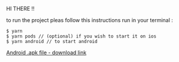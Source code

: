 HI THERE !!

to run the project pleas follow this instructions
run in your terminal :

    $ yarn 
    $ yarn pods // (optional) if you wish to start it on ios 
    $ yarn android // to start android


<a href="https://github.com/malekkbh/cyrus_test/raw/master/android/app/release/app-release.apk">Android .apk file - download link</a>

    
